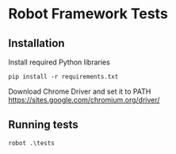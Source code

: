 # Robot Framework Tests

## Installation
Install required Python libraries

````
pip install -r requirements.txt
````

Download Chrome Driver and set it to PATH
https://sites.google.com/chromium.org/driver/

## Running tests

````
robot .\tests
````